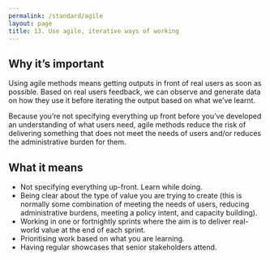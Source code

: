 ```yaml
---
permalink: /standard/agile
layout: page
title: 13. Use agile, iterative ways of working
---
```


## Why it’s important

Using agile methods means getting outputs in front of real users as soon as possible. Based on real users feedback, we can observe and generate data on how they use it before iterating the output based on what we’ve learnt.

Because you’re not specifying everything up front before you’ve developed an understanding of what users need, agile methods reduce the risk of delivering something that does not meet the needs of users and/or reduces the administrative burden for them.


## What it means

* Not specifying everything up-front. Learn while doing.
* Being clear about the type of value you are trying to create (this is normally some combination of meeting the needs of users, reducing administrative burdens, meeting a policy intent, and capacity building).
* Working in one or fortnightly sprints where the aim is to deliver real-world value at the end of each sprint.
* Prioritising work based on what you are learning.
* Having regular showcases that senior stakeholders attend.
